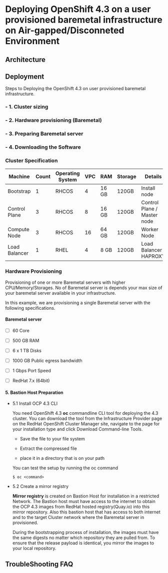 # Deploying OpenShift 4.3 on a user provisioned baremetal infrastructure on Air-gapped/Disconneted Environment




##  Architecture


## Deployment
Steps to Deploying the OpenShift 4.3 on user provisioned baremetal infrastructure.

### - 1. Cluster sizing
### - 2. Hardware provisioning (Baremetal)
### - 3. Preparing Baremetal server
### - 4. Downloading the Software



### Cluster Specification

| Machine | Count | Operating System | VPC | RAM | Storage | Details
----------|-------| -----------------|-----|-----|---------|--------
Bootstrap | 1 | RHCOS | 4 | 16 GB | 120GB | Install node
Control Plane | 3 | RHCOS | 8 | 16 GB | 120GB | Control Plane / Master node
Compute Node | 3 | RHCOS | 16 | 64 GB | 120GB | Worker Node
Load Balancer | 1 | RHEL | 4 | 8 GB | 120GB | Load Balancer / HAPROXY


### Hardware Provisioning
Provisioning of one or more Baremetal servers with higher CPU/Memory/Storages. No of Baremetal server is depends your max size of your baremetal server available in your infrastructure.

In this example, we are provisioning a single Baremetal server with the following specifications.

#### Baremetal server
- [ ] 60 Core

- [ ] 500 GB RAM

- [ ] 6 x 1 TB Disks

- [ ] 1000 GB Public egress bandwidth

- [ ] 1 Gbps Port Speed

- [ ] RedHat 7.x (64bit)


#### 5. Bastion Host Preparation


* 5.1 Install OCP 4.3 CLI

  You need OpenShift 4.3 **oc** commandline CLI tool for deploying the 4.3 cluster. You can download the tool from the           Infrastructure Provider page on the RedHat OpenShift Cluster Manager site, navigate to the page for your installation type     and click Download Command-line Tools.
  
  - Save the file to your file system
  
  - Extract the compressed file
  
  - place it in a directory that is on your path
  
  You can test the setup by running the oc command
  
  ```
  $ oc <command>
  ```
  

* 5.2 Create a mirror registry

  **Mirror registry** is created on Bastion Host for installation in a restricted Network. The Bastion host must have access     to the         internet to obtain the OCP 4.3 images from RedHat hosted registry(Quay.io) into this mirror repository. Also   this bastion     host that has access to both internet and to the target Cluster network where the Baremetal server in         provisioned.
  
  During the bootstrapping process of installation, the images must have the same digests no matter which repository they are   pulled from. To ensure that the release payload is identical, you mirror the images to your local repository.


  






## TroubleShooting FAQ
